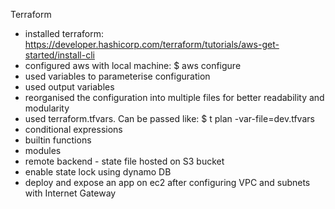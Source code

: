 Terraform

- installed terraform: https://developer.hashicorp.com/terraform/tutorials/aws-get-started/install-cli
- configured aws with local machine: $ aws configure
- used variables to parameterise configuration
- used output variables
- reorganised the configuration into multiple files for better readability and modularity
- used terraform.tfvars. Can be passed like: $ t plan -var-file=dev.tfvars
- conditional expressions
- builtin functions
- modules
- remote backend - state file hosted on S3 bucket
- enable state lock using dynamo DB
- deploy and expose an app on ec2 after configuring VPC and subnets with Internet Gateway
